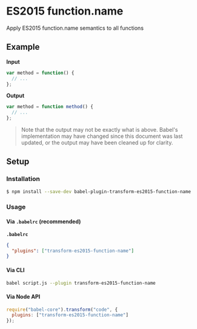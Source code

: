 # ES2015 function.name

Apply ES2015 function.name semantics to all functions

## Example

**Input**

```js
var method = function() {
  // ...
};
```

**Output**

```js
var method = function method() {
  // ...
};
```

> Note that the output may not be exactly what is above. Babel's implementation
> may have changed since this document was last updated, or the output may have
> been cleaned up for clarity.

## Setup

### Installation

```sh
$ npm install --save-dev babel-plugin-transform-es2015-function-name
```

### Usage

#### Via `.babelrc` (recommended)

**`.babelrc`**

```json
{
  "plugins": ["transform-es2015-function-name"]
}
```

#### Via CLI

```sh
babel script.js --plugin transform-es2015-function-name
```

#### Via Node API

```js
require("babel-core").transform("code", {
  plugins: ["transform-es2015-function-name"]
});
```
